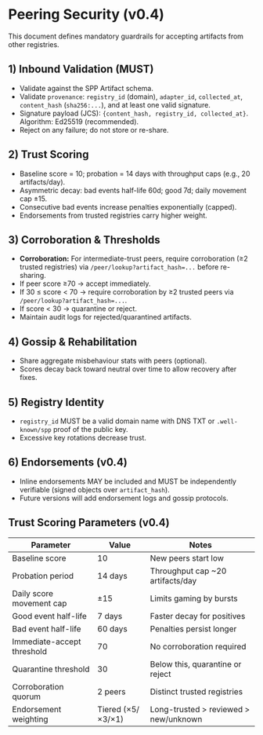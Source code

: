 # Peering Security (v0.4)

This document defines mandatory guardrails for accepting artifacts from other registries.

## 1) Inbound Validation (MUST)
- Validate against the SPP Artifact schema.
- Validate `provenance`: `registry_id` (domain), `adapter_id`, `collected_at`, `content_hash` (`sha256:...`), and at least one valid signature.
- Signature payload (JCS): `{content_hash, registry_id, collected_at}`. Algorithm: Ed25519 (recommended).
- Reject on any failure; do not store or re-share.

## 2) Trust Scoring
- Baseline score = 10; probation = 14 days with throughput caps (e.g., 20 artifacts/day).
- Asymmetric decay: bad events half-life 60d; good 7d; daily movement cap ±15.
- Consecutive bad events increase penalties exponentially (capped).
- Endorsements from trusted registries carry higher weight.

## 3) Corroboration & Thresholds
- **Corroboration:** For intermediate-trust peers, require corroboration (≥2 trusted registries) via `/peer/lookup?artifact_hash=...` before re-sharing.
- If peer score ≥70 → accept immediately.
- If 30 ≤ score &lt; 70 → require corroboration by ≥2 trusted peers via `/peer/lookup?artifact_hash=...`.
- If score &lt; 30 → quarantine or reject.
- Maintain audit logs for rejected/quarantined artifacts.

## 4) Gossip & Rehabilitation
- Share aggregate misbehaviour stats with peers (optional).
- Scores decay back toward neutral over time to allow recovery after fixes.

## 5) Registry Identity
- `registry_id` MUST be a valid domain name with DNS TXT or `.well-known/spp` proof of the public key.
- Excessive key rotations decrease trust.


## 6) Endorsements (v0.4)
- Inline endorsements MAY be included and MUST be independently verifiable (signed objects over `artifact_hash`).
- Future versions will add endorsement logs and gossip protocols.


## Trust Scoring Parameters (v0.4)

| Parameter                    | Value           | Notes                                         |
|-----------------------------|-----------------|-----------------------------------------------|
| Baseline score              | 10              | New peers start low                           |
| Probation period            | 14 days         | Throughput cap ~20 artifacts/day              |
| Daily score movement cap    | ±15             | Limits gaming by bursts                       |
| Good event half-life        | 7 days          | Faster decay for positives                    |
| Bad event half-life         | 60 days         | Penalties persist longer                      |
| Immediate-accept threshold  | 70              | No corroboration required                     |
| Quarantine threshold        | 30              | Below this, quarantine or reject              |
| Corroboration quorum        | 2 peers         | Distinct trusted registries                   |
| Endorsement weighting       | Tiered (×5/×3/×1) | Long-trusted > reviewed > new/unknown       |
